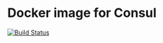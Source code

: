 # Docker image for Consul

[![Build Status](https://travis-ci.org/devopshacks/docker-consul.svg?branch=master)](https://travis-ci.org/devopshacks/docker-consul)
